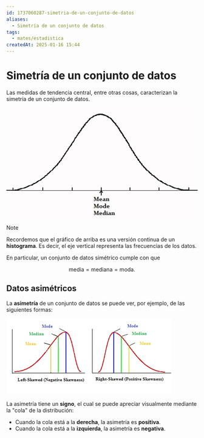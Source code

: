 ```yaml
---
id: 1737060287-simetria-de-un-conjunto-de-datos
aliases:
  - Simetría de un conjunto de datos
tags:
  - mates/estadistica
createdAt: 2025-01-16 15:44
---
```


# Simetría de un conjunto de datos

Las medidas de tendencia central, entre otras cosas, caracterizan la simetría de un conjunto de datos.

![simetria-conjunto-de-datos.png](attachments/simetria-conjunto-de-datos.png)

> [!NOTE]
> Recordemos que el gráfico de arriba es una versión continua de un **histograma**. Es decir, el eje vertical representa las frecuencias de los datos.

En particular, un conjunto de datos simétrico cumple con que

$$
\text{media} = \text{mediana} = \text{moda}
.$$

## Datos asimétricos

La **asimetría** de un conjunto de datos se puede ver, por ejemplo, de las siguientes formas:

![datos-asimetricos.png](attachments/datos-asimetricos.png)

La asimetría tiene un **signo**, el cual se puede apreciar visualmente mediante la "cola" de la distribución:

- Cuando la cola está a la **derecha**, la asimetría es **positiva**.
- Cuando la cola está a la **izquierda**, la asimetría es **negativa**.

